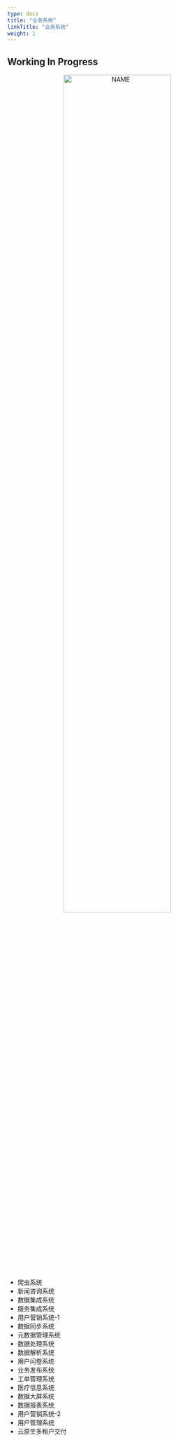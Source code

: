 ```yaml
---
type: docs
title: "业务系统"
linkTitle: "业务系统"
weight: 1
---
```


## Working In Progress

<div align="center">
<img src="https://infi-img.oss-cn-hangzhou.aliyuncs.com/img/tumblr_o68i2aVvlE1s9f4joo1_500.gif" style="display:block;width:70%;" alt="NAME" align=center />
</div>

- 爬虫系统
- 新闻咨询系统
- 数据集成系统
- 服务集成系统
- 用户营销系统-1
- 数据同步系统
- 元数据管理系统
- 数据处理系统
- 数据解析系统
- 用户问卷系统
- 业务发布系统
- 工单管理系统
- 医疗信息系统
- 数据大屏系统
- 数据报表系统
- 用户营销系统-2
- 用户管理系统
- 云原生多租户交付
